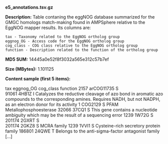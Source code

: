 **e5_annotations.tsv.gz**

**Description:**	Table contaning the eggNOG database summarized for the GMGC
                        homologs match-making found in AMPSphere relative to the
                        EggNOG mapper results. Its columns are:

    tax - Taxonomy related to the EggNOG ortholog group
    eggnog_OG - Access code for the EggNOG ortholog group
    cog_class - COG class relative to the EggNOG ortholog group
    function - Description related to the function of the ortholog group

**MD5 SUM:**	14445a0e52f8f3032a565e312c57b7ef

**Size (MBytes):**	1.101125

**Content sample (first 5 items):**

tax	eggnog_OG	cog_class	function
2157	arCOG11735	S	
91061	4HB1Z	I	Catalyzes the reductive cleavage of azo bond in aromatic azo compounds to the corresponding amines. Requires NADH, but not NADPH, as an electron donor for its activity
1	COG2129	S	PFAM Metallophosphoesterase
32066	37CQ1	S	This gene contains a nucleotide ambiguity which may be the result of a sequencing error
1239	1W72G	S	
201174	2GXRT	S	
201174	2GKZ8	S	MCRA family
1239	1VVI1	S	Cysteine-rich secretory protein family
186801	24QWE	T	Belongs to the anti-sigma-factor antagonist family
[...]
